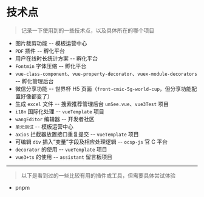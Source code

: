 # 技术点

> 记录一下使用到的一些技术点，以及具体所在的哪个项目

- 图片裁剪功能 -- 模板运营中心
- `PDF` 插件 -- 孵化平台
- 用户在线时长统计方案 -- 孵化平台
- `Fontmin` 字体压缩 -- 孵化平台
- `vue-class-component`、`vue-property-decorator`、`vuex-module-decorators` -- 孵化管理后台
- 微信分享功能 -- 世界杯 H5 页面（`front-cmic-5g-world-cup`，但分享功能配置好像都变了）
- 生成 `excel` 文件 -- 搜索推荐管理后台 `unSee.vue`、`vue3Test` 项目
- `i18n` 国际化处理 -- `vueTemplate` 项目
- `wangEditor` 编辑器 -- 开发者社区
- `单元测试` -- 模板运营中心
- `axios` 拦截器放置接口重复提交 -- `vueTemplate` 项目
- 可编辑 `div` 插入“变量”字段及相应处理逻辑 -- `ocsp-js` 官 C 平台
- `decorator` 的使用 -- `vueTemplate` 项目
- `vue3+ts` 的使用 -- `assistant` 留言板项目

---

> 以下是看到过的一些比较有用的插件或工具，但需要具体尝试体验

- pnpm
